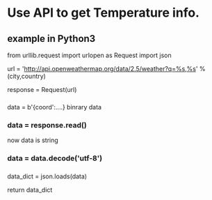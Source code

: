 # Use API to get Temperature info.

## example in Python3

from urllib.request import urlopen as Request
import json

url = 'http://api.openweathermap.org/data/2.5/weather?q=%s,%s' % (city,country)

response = Request(url)

###


data = b'{coord':....} binrary data
### data = response.read()


 

 now data is string
### data = data.decode('utf-8')


###
data_dict = json.loads(data)

return data_dict
